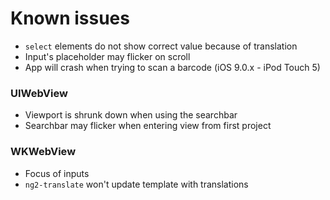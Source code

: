 # Known issues

- `select` elements do not show correct value because of translation
- Input's placeholder may flicker on scroll
- App will crash when trying to scan a barcode (iOS 9.0.x - iPod Touch 5)

### UIWebView
- Viewport is shrunk down when using the searchbar
- Searchbar may flicker when entering view from first project

### WKWebView
- Focus of inputs
- `ng2-translate` won't update template with translations
